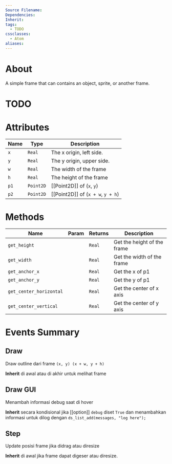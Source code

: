```yaml
---
Source Filename: 
Dependencies: 
Inherit: 
tags:
  - TODO
cssclasses:
  - Atom
aliases:
---
```

# About
A simple frame that can contains an object, sprite, or another frame.
# TODO

# Attributes
| Name | Type      | Description                       |
| ---- | --------- | --------------------------------- |
| `x`  | `Real`    | The x origin, left side.          |
| `y`  | `Real`    | The y origin, upper side.         |
| `w`  | `Real`    | The width of the frame            |
| `h`  | `Real`    | The height of the frame           |
| `p1` | `Point2D` | [[Point2D]] of (`x`, `y`)         |
| `p2` | `Point2D` | [[Point2D]] of (`x + w`, `y + h`) |
# Methods
| Name                    | Param | Returns | Description                 |
| ----------------------- | ----- | ------- | --------------------------- |
| `get_height`            |       | `Real`  | Get the height of the frame |
| `get_width`             |       | `Real`  | Get the width of the frame  |
| `get_anchor_x`          |       | `Real`  | Get the x of p1             |
| `get_anchor_y`          |       | `Real`  | Get the y of p1             |
| `get_center_horizontal` |       | `Real`  | Get the center of x axis    |
| `get_center_vertical`   |       | `Real`  | Get the center of y axis    |

# Events Summary
## Draw
Draw outline dari frame `(x, y) (x + w, y + h)`

**Inherit** di awal atau di akhir untuk melihat frame

## Draw GUI
Menambah informasi debug saat di hover

**Inherit** secara kondisional jika [[option]] `debug` diset `True` dan menambahkan informasi untuk dilog dengan `ds_list_add(messages, "log here");`
## Step
Update posisi frame jika didrag atau diresize

**Inherit** di awal jika frame dapat digeser atau diresize.

